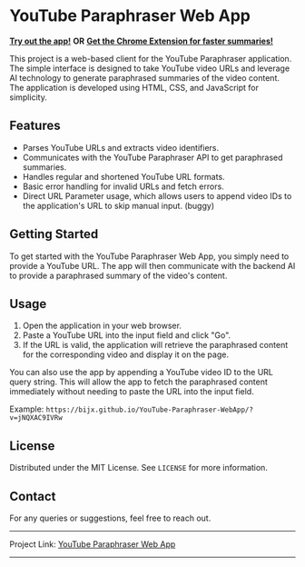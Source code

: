 # YouTube Paraphraser Web App

[**Try out the app!**](https://bijx.github.io/YouTube-Paraphraser-WebApp/)
**OR**
[**Get the Chrome Extension for faster summaries!**](https://chrome.google.com/webstore/detail/youtube-paraphraser/gkgbmkfnmceicpkehajbcichphjmcgga)

This project is a web-based client for the YouTube Paraphraser application. The simple interface is designed to take YouTube video URLs and leverage AI technology to generate paraphrased summaries of the video content. The application is developed using HTML, CSS, and JavaScript for simplicity.

## Features

- Parses YouTube URLs and extracts video identifiers.
- Communicates with the YouTube Paraphraser API to get paraphrased summaries.
- Handles regular and shortened YouTube URL formats.
- Basic error handling for invalid URLs and fetch errors.
- Direct URL Parameter usage, which allows users to append video IDs to the application's URL to skip manual input. (buggy)

## Getting Started

To get started with the YouTube Paraphraser Web App, you simply need to provide a YouTube URL. The app will then communicate with the backend AI to provide a paraphrased summary of the video's content. 

## Usage

1. Open the application in your web browser.
2. Paste a YouTube URL into the input field and click "Go".
3. If the URL is valid, the application will retrieve the paraphrased content for the corresponding video and display it on the page.

You can also use the app by appending a YouTube video ID to the URL query string. This will allow the app to fetch the paraphrased content immediately without needing to paste the URL into the input field.

Example:
`https://bijx.github.io/YouTube-Paraphraser-WebApp/?v=jNQXAC9IVRw`

## License

Distributed under the MIT License. See `LICENSE` for more information.

## Contact

For any queries or suggestions, feel free to reach out.

---

Project Link: [YouTube Paraphraser Web App](https://bijx.github.io/YouTube-Paraphraser-WebApp/)

---
